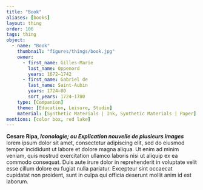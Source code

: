 ```yaml
---
title: "Book"
aliases: [books]
layout: thing
order: 106
tags: thing
object:
  - name: "Book"
    thumbnail: "figures/things/book.jpg"
    owner:
      - first_name: Gilles-Marie
        last_name: Oppenord
        years: 1672–1742
      - first_name: Gabriel de
        last_name: Saint-Aubin
        years: 1724–80
        sort_years: 1724–1780
    type: [Companion]
    theme: [Education, Leisure, Studio]
    material: [Synthetic Materials | Ink, Synthetic Materials | Paper]
mentions: [color box, red lake]
---
```


**Cesare Ripa, *Iconologie; ou Explication nouvelle de plusieurs images*** lorem ipsum dolor sit amet, consectetur adipiscing elit, sed do eiusmod tempor incididunt ut labore et dolore magna aliqua. Ut enim ad minim veniam, quis nostrud exercitation ullamco laboris nisi ut aliquip ex ea commodo consequat. Duis aute irure dolor in reprehenderit in voluptate velit esse cillum dolore eu fugiat nulla pariatur. Excepteur sint occaecat cupidatat non proident, sunt in culpa qui officia deserunt mollit anim id est laborum.